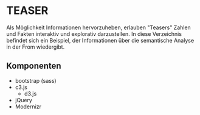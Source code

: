 # TEASER
Als Möglichkeit Informationen hervorzuheben, erlauben "Teasers" Zahlen und Fakten interaktiv und explorativ darzustellen. In diese Verzeichnis befindet sich ein Beispiel, der Informationen über die semantische Analyse in der From wiedergibt.

## Komponenten
* bootstrap (sass)
* c3.js
	- d3.js
* jQuery
* Modernizr
